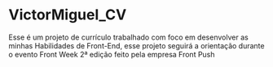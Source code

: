 # VictorMiguel_CV
Esse é um projeto de currículo trabalhado com foco em desenvolver as minhas Habilidades de Front-End, esse projeto seguirá a orientação durante o evento Front Week 2ª edição feito pela empresa Front Push
